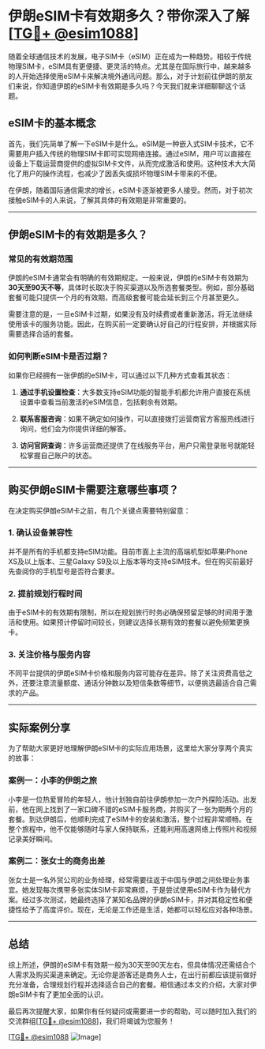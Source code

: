 # 伊朗eSIM卡有效期多久？带你深入了解[[TG💪+ @esim1088](https://t.me/s/esim1088)]

随着全球通信技术的发展，电子SIM卡（eSIM）正在成为一种趋势。相较于传统物理SIM卡，eSIM具有更便捷、更灵活的特点。尤其是在国际旅行中，越来越多的人开始选择使用eSIM卡来解决境外通讯问题。那么，对于计划前往伊朗的朋友们来说，你知道伊朗的eSIM卡有效期是多久吗？今天我们就来详细聊聊这个话题。

## eSIM卡的基本概念

首先，我们先简单了解一下eSIM卡是什么。eSIM是一种嵌入式SIM卡技术，它不需要用户插入传统的物理SIM卡即可实现网络连接。通过eSIM，用户可以直接在设备上下载运营商提供的虚拟SIM卡文件，从而完成激活和使用。这种技术大大简化了用户的操作流程，也减少了因丢失或损坏物理SIM卡带来的不便。

在伊朗，随着国际通信需求的增长，eSIM卡逐渐被更多人接受。然而，对于初次接触eSIM卡的人来说，了解其具体的有效期是非常重要的。

---

## 伊朗eSIM卡的有效期是多久？

### 常见的有效期范围

伊朗的eSIM卡通常会有明确的有效期规定。一般来说，伊朗的eSIM卡有效期为**30天至90天不等**，具体时长取决于购买渠道以及所选套餐类型。例如，部分基础套餐可能只提供一个月的有效期，而高级套餐可能会延长到三个月甚至更久。

需要注意的是，一旦eSIM卡过期，如果没有及时续费或者重新激活，将无法继续使用该卡的服务功能。因此，在购买前一定要确认好自己的行程安排，并根据实际需要选择合适的套餐。

### 如何判断eSIM卡是否过期？

如果你已经拥有一张伊朗的eSIM卡，可以通过以下几种方式查看其状态：

1. **通过手机设置检查**：大多数支持eSIM功能的智能手机都允许用户直接在系统设置中查看当前激活的eSIM信息，包括剩余有效期。
   
2. **联系客服咨询**：如果不确定如何操作，可以直接拨打运营商官方客服热线进行询问，他们会为你提供详细的解答。

3. **访问官网查询**：许多运营商还提供了在线服务平台，用户只需登录账号就能轻松掌握自己账户的状态。

---

## 购买伊朗eSIM卡需要注意哪些事项？

在决定购买伊朗eSIM卡之前，有几个关键点需要特别留意：

### 1. 确认设备兼容性

并不是所有的手机都支持eSIM功能。目前市面上主流的高端机型如苹果iPhone XS及以上版本、三星Galaxy S9及以上版本等均支持eSIM技术。但在购买前最好先查阅你的手机型号是否符合要求。

### 2. 提前规划行程时间

由于eSIM卡的有效期有限制，所以在规划旅行时务必确保预留足够的时间用于激活和使用。如果预计停留时间较长，则建议选择长期有效的套餐以避免频繁更换卡。

### 3. 关注价格与服务内容

不同平台提供的伊朗eSIM卡价格和服务内容可能存在差异。除了关注资费高低之外，还要注意流量额度、通话分钟数以及短信条数等细节，以便挑选最适合自己需求的产品。

---

## 实际案例分享

为了帮助大家更好地理解伊朗eSIM卡的实际应用场景，这里给大家分享两个真实的故事：

### 案例一：小李的伊朗之旅

小李是一位热爱冒险的年轻人，他计划独自前往伊朗参加一次户外探险活动。出发前，他在网上找到了一家口碑不错的eSIM卡服务商，并购买了一张为期两个月的套餐。到达伊朗后，他顺利完成了eSIM卡的安装和激活，整个过程非常顺畅。在整个旅程中，他不仅能够随时与家人保持联系，还能利用高速网络上传照片和视频记录美好瞬间。

### 案例二：张女士的商务出差

张女士是一名外贸公司的业务经理，经常需要往返于中国与伊朗之间处理业务事宜。她发现每次携带多张实体SIM卡非常麻烦，于是尝试使用eSIM卡作为替代方案。经过多次测试，她最终选择了某知名品牌的伊朗eSIM卡，并对其稳定性和便捷性给予了高度评价。现在，无论是工作还是生活，她都可以轻松应对各种场景。

---

## 总结

综上所述，伊朗的eSIM卡有效期一般为30天至90天左右，但具体情况还需结合个人需求及购买渠道来确定。无论你是游客还是商务人士，在出行前都应该提前做好充分准备，合理规划行程并选择适合自己的套餐。相信通过本文的介绍，大家对伊朗eSIM卡有了更加全面的认识。

最后再次提醒大家，如果你有任何疑问或需要进一步的帮助，可以随时加入我们的交流群组[[TG💪+ @esim1088](https://t.me/s/esim1088)]，我们将竭诚为您服务！

[[TG💪+ @esim1088](https://t.me/s/esim1088) ![Image](https://i.postimg.cc/4NQfJmqS/Snipaste-2025-05-13-00-14-12.png)]